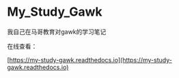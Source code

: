 # My_Study_Gawk
我自己在马哥教育对gawk的学习笔记


在线查看： 

[https://my-study-gawk.readthedocs.io](https://my-study-gawk.readthedocs.io)